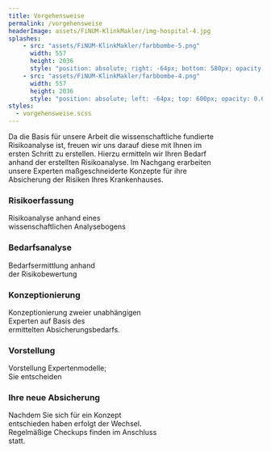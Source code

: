 ```yaml
---
title: Vorgehensweise
permalink: /vorgehensweise
headerImage: assets/FiNUM-KlinkMakler/img-hospital-4.jpg
splashes:
    - src: "assets/FiNUM-KlinkMakler/farbbombe-5.png"
      width: 557
      height: 2036
      style: "position: absolute; right: -64px; bottom: 580px; opacity: 0.6;"
    - src: "assets/FiNUM-KlinkMakler/farbbombe-4.png"
      width: 557
      height: 2036
      style: "position: absolute; left: -64px; top: 600px; opacity: 0.6;"
styles:
  - vorgehensweise.scss
---
```


Da die Basis für unsere Arbeit die wissenschaftliche fundierte <br>
Risikoanalyse ist, freuen wir uns darauf diese mit Ihnen im <br>
ersten Schritt zu erstellen. Hierzu ermitteln wir Ihren Bedarf <br>
anhand der erstellten Risikoanalyse. Im Nachgang erarbeiten <br>
unsere Experten maßgeschneiderte Konzepte für ihre <br>
Absicherung der Risiken Ihres Krankenhauses.


### Risikoerfassung

Risikoanalyse anhand eines <br>
wissenschaftlichen Analysebogens

### Bedarfsanalyse

Bedarfsermittlung anhand <br>
der Risikobewertung

### Konzeptionierung

Konzeptionierung zweier unabhängigen <br>
Experten auf Basis des <br>
ermittelten Absicherungsbedarfs.

### Vorstellung

Vorstellung Expertenmodelle; <br>
Sie entscheiden

### Ihre neue Absicherung

Nachdem Sie sich für ein Konzept <br>
entschieden haben erfolgt der Wechsel. <br>
Regelmäßige Checkups finden im Anschluss <br>
statt.
